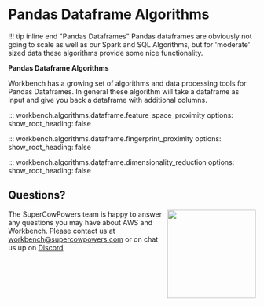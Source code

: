 # Pandas Dataframe Algorithms

!!! tip inline end "Pandas Dataframes"
    Pandas dataframes are obviously not going to scale as well as our Spark and SQL Algorithms, but for 'moderate' sized data these algorithms provide some nice functionality.

**Pandas Dataframe Algorithms**

Workbench has a growing set of algorithms and data processing tools for Pandas Dataframes. In general these algorithm will take a dataframe as input and give you back a dataframe with additional columns.

::: workbench.algorithms.dataframe.feature_space_proximity
    options:
      show_root_heading: false
      
::: workbench.algorithms.dataframe.fingerprint_proximity
    options:
      show_root_heading: false

::: workbench.algorithms.dataframe.dimensionality_reduction
    options:
      show_root_heading: false

## Questions?
<img align="right" src="../../../images/scp.png" width="180">

The SuperCowPowers team is happy to answer any questions you may have about AWS and Workbench. Please contact us at [workbench@supercowpowers.com](mailto:workbench@supercowpowers.com) or on chat us up on [Discord](https://discord.gg/WHAJuz8sw8) 


